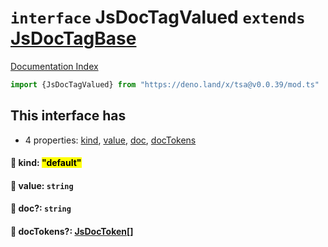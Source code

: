 # `interface` JsDocTagValued `extends` [JsDocTagBase](../interface.JsDocTagBase/README.md)

[Documentation Index](../README.md)

```ts
import {JsDocTagValued} from "https://deno.land/x/tsa@v0.0.39/mod.ts"
```

## This interface has

- 4 properties:
[kind](#-kind-default),
[value](#-value-string),
[doc](#-doc-string),
[docTokens](#-doctokens-jsdoctoken)


#### 📄 kind: <mark>"default"</mark>



#### 📄 value: `string`



#### 📄 doc?: `string`



#### 📄 docTokens?: [JsDocToken](../interface.JsDocToken/README.md)\[]



